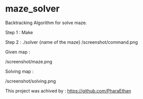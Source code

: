 # maze_solver
Backtracking Algorithm for solve maze.

Step 1 : Make

Step 2 : ./solver {name of the maze}
/screenshot/command.png

Given map :

/screenshot/maze.png

Solving map :

/screenshot/solving.png

This project was achived by :
    https://github.com/PharaEthan

